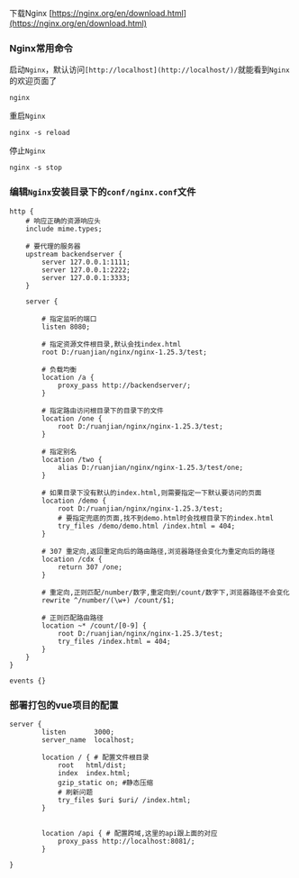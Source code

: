 下载Nginx [https://nginx.org/en/download.html](https://nginx.org/en/download.html)



### Nginx常用命令


启动`Nginx`，默认访问`[http://localhost](http://localhost/)/`就能看到`Nginx`的欢迎页面了

```shell
nginx
```

重启`Nginx`

```shell
nginx -s reload
```

停止`Nginx`

```shell
nginx -s stop
```

### 编辑`Nginx`安装目录下的`conf/nginx.conf`文件
```nginx
http {
	# 响应正确的资源响应头
	include mime.types;

	# 要代理的服务器
	upstream backendserver {
		server 127.0.0.1:1111;
		server 127.0.0.1:2222;
		server 127.0.0.1:3333;
	}

	server {
		
		# 指定监听的端口
		listen 8080;
		
		# 指定资源文件根目录,默认会找index.html
		root D:/ruanjian/nginx/nginx-1.25.3/test;

		# 负载均衡
		location /a {
			proxy_pass http://backendserver/;
		}

		# 指定路由访问根目录下的目录下的文件
		location /one {
			root D:/ruanjian/nginx/nginx-1.25.3/test;
		}
		
		# 指定别名
		location /two {
			alias D:/ruanjian/nginx/nginx-1.25.3/test/one;
		}
		
		# 如果目录下没有默认的index.html,则需要指定一下默认要访问的页面
		location /demo {
			root D:/ruanjian/nginx/nginx-1.25.3/test;
			# 要指定兜底的页面,找不到demo.html时会找根目录下的index.html
			try_files /demo/demo.html /index.html = 404;
		}
		
		# 307 重定向,返回重定向后的路由路径,浏览器路径会变化为重定向后的路径
		location /cdx {
			return 307 /one;
		}
		
		# 重定向,正则匹配/number/数字,重定向到/count/数字下,浏览器路径不会变化
		rewrite ^/number/(\w+) /count/$1;
		
		# 正则匹配路由路径
		location ~* /count/[0-9] {
			root D:/ruanjian/nginx/nginx-1.25.3/test;         
			try_files /index.html = 404;
		}
	}
}

events {}
```

### 部署打包的vue项目的配置
```nginx
server {
        listen       3000;
        server_name  localhost;

        location / { # 配置文件根目录
            root   html/dist;
            index  index.html;
            gzip_static on; #静态压缩
            # 刷新问题
            try_files $uri $uri/ /index.html; 
        }


        location /api { # 配置跨域,这里的api跟上面的对应
            proxy_pass http://localhost:8081/;
        }

}
```

